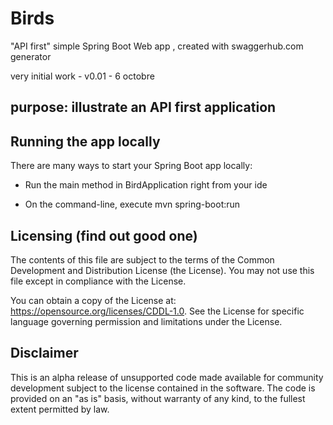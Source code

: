 # Birds
"API first" simple Spring Boot Web app , created with swaggerhub.com generator

very initial work - v0.01 - 6 octobre

<!-- toc -->

<!-- tocstop -->

## purpose: illustrate an API first application

## Running the app locally

There are many ways to start your Spring Boot app locally:

- Run the main method in BirdApplication right from your ide

- On the command-line, execute mvn spring-boot:run

## Licensing (find out good one)

The contents of this file are subject to the terms of the Common Development and Distribution License (the License). You may not use this file except in compliance with the License.

You can obtain a copy of the License at: https://opensource.org/licenses/CDDL-1.0. See the License for specific language governing permission and limitations under the License.

## Disclaimer

This is an alpha release of unsupported code made available for community development subject to the license contained in the software. The code is provided on an "as is" basis, without warranty of any kind, to the fullest extent permitted by law.
